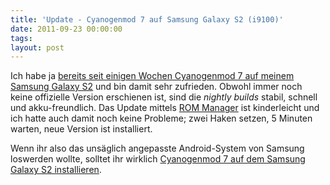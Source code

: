 ```yaml
---
title: 'Update - Cyanogenmod 7 auf Samsung Galaxy S2 (i9100)'
date: 2011-09-23 00:00:00 
tags: 
layout: post
---
```

Ich habe ja [bereits seit einigen Wochen Cyanogenmod 7 auf meinem Samsung Galaxy S2][1] und bin damit sehr zufrieden. Obwohl immer noch keine offizielle Version erschienen ist, sind die *nightly builds* stabil, schnell und akku-freundlich. Das Update mittels [ROM Manager][2] ist kinderleicht und ich hatte auch damit noch keine Probleme; zwei Haken setzen, 5 Minuten warten, neue Version ist installiert.

Wenn ihr also das unsäglich angepasste Android-System von Samsung loswerden wollte, solltet ihr wirklich [Cyanogenmod 7 auf dem Samsung Galaxy S2 installieren][3].

[1]: http://blog.kopis.de/2011/08/17/samsung-galaxy-s2-i9100-und-custom-roms/
[2]: https://market.android.com/details?id=com.koushikdutta.rommanager&hl=de
[3]: http://blog.kopis.de/2011/08/17/samsung-galaxy-s2-i9100-und-custom-roms/
